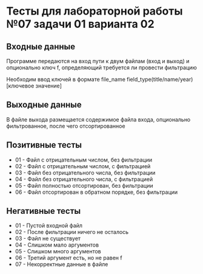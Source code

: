 # Тесты для лабораторной работы №07 задачи 01 варианта 02

## Входные данные
Программе передаются на вход пути к двум файлам (вход и выход) и опционально ключ f, определяющий требуется ли провести фильтрацию

Необходим ввод ключей в формате file_name field_type(title/name/year) [ключевое значение]

## Выходные данные
В файле выхода размещается содержимое файла входа, опционально фильтрованное, после чего отсортированное

## Позитивные тесты
- 01 - Файл с отрицательным числом, без фильтрации
- 02 - Файл с отрицательным числом, с фильтрацией
- 03 - Файл без отрицательного числа, без фильтрации
- 04 - Файл без отрицательного числа, с фильтрацией
- 05 - Файл полностью отсортирован, без фильтрации
- 06 - Файл отсортирован в обратном порядке, без фильтрации

## Негативные тесты
- 01 - Пустой входной файл
- 02 - После фильтрации ничего не осталось
- 03 - Файл не существует
- 04 - Слишком мало аргументов
- 05 - Слишком много аргументов
- 06 - Третий аргумент есть, но не равен f
- 07 - Некорректные данные в файле
